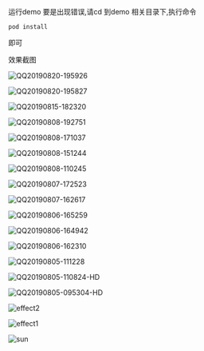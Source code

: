 运行demo 要是出现错误,请cd 到demo 相关目录下,执行命令

```
pod install 
```

即可





效果截图

![QQ20190820-195926](gif/QQ20190820-195926.gif)

![QQ20190820-195827](gif/QQ20190820-195827.gif)

![QQ20190815-182320](gif/QQ20190815-182320.gif)

![QQ20190808-192751](gif/QQ20190808-192751.gif)

![QQ20190808-171037](gif/QQ20190808-171037.gif)

![QQ20190808-151244](gif/QQ20190808-151244.gif)

![QQ20190808-110245](gif/QQ20190808-110245.gif)

![QQ20190807-172523](gif/QQ20190807-172523.gif)

![QQ20190807-162617](gif/QQ20190807-162617.gif)

![QQ20190806-165259](gif/QQ20190806-165259.gif)

![QQ20190806-164942](gif/QQ20190806-164942.gif)

![QQ20190806-162310](gif/QQ20190806-162310.gif)

![QQ20190805-111228](gif/QQ20190805-111228.gif)

![QQ20190805-110824-HD](gif/QQ20190805-110824-HD.gif)

![QQ20190805-095304-HD](gif/QQ20190805-095304-HD.gif)

![effect2](gif/effect2.gif)

![effect1](gif/effect1.gif)

![sun](gif/sun.gif)